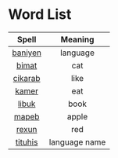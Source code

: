 # Word List

|Spell|Meaning|
|:-:|:-:|
|[baniyen](./dic/baniyen.md)|language|
|[bimat](./dic/bimat.md)|cat|
|[cikarab](./dic/cikarab.md)|like|
|[kamer](./dic/kamer.md)|eat|
|[libuk](./dic/libuk.md)|book|
|[mapeb](./dic/mapeb.md)|apple|
|[rexun](./dic/rexun.md)|red|
|[tituhis](./dic/tituhis.md)|language name|
